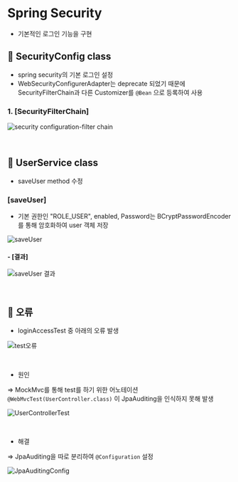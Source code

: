 # Spring Security
- 기본적인 로그인 기능을 구현

## 📌 SecurityConfig class
- spring security의 기본 로그인 설정
- WebSecurityConfigurerAdapter는 deprecate 되었기 때문에 SecurityFilterChain과 다른 Customizer를 ```@Bean``` 으로 등록하여 사용

### 1. [SecurityFilterChain]
![security configuration-filter chain](https://user-images.githubusercontent.com/87001865/216809818-99417db1-cc40-4bb1-bd33-6743456ffab4.png)

<br>

## 📌 UserService class
- saveUser method 수정

### [saveUser] 
- 기본 권한인 "ROLE_USER", enabled, Password는 BCryptPasswordEncoder를 통해 암호화하여 user 객체 저장

![saveUser](https://user-images.githubusercontent.com/87001865/216818932-71cefe64-4747-4647-828e-1aacf693364d.png)


#### - [결과]
![saveUser 결과](https://user-images.githubusercontent.com/87001865/216819102-0915de0d-9149-4f81-8696-7ef4b3949d28.png)

<br>

## 📌 오류
- loginAccessTest 중 아래의 오류 발생

![test오류](https://user-images.githubusercontent.com/87001865/216809803-401182f5-30d3-48c5-9132-6412be5c2494.png)

<br>

- 원인

 => MockMvc를 통해 test를 하기 위한 어노테이션 ```@WebMvcTest(UserController.class)``` 이 JpaAuditing을 인식하지 못해 발생
 
 ![UserControllerTest](https://user-images.githubusercontent.com/87001865/216819379-d399db77-8a60-4ad7-89b8-acc5a555aae7.png)

<br>
 
- 해결

 => JpaAuditing을 따로 분리하여 ```@Configuration``` 설정

![JpaAuditingConfig](https://user-images.githubusercontent.com/87001865/216819386-6814b612-cc0b-429e-8961-6630138579b0.png)



